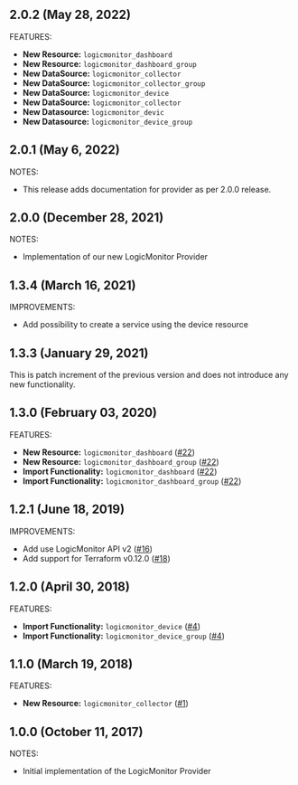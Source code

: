 ## 2.0.2 (May 28, 2022)

FEATURES:
* **New Resource:** `logicmonitor_dashboard` 
* **New Resource:** `logicmonitor_dashboard_group`
* **New DataSource:** `logicmonitor_collector` 
* **New DataSource:** `logicmonitor_collector_group` 
* **New DataSource:** `logicmonitor_device` 
* **New DataSource:** `logicmonitor_collector` 
* **New Datasource:** `logicmonitor_devic`
* **New Datasource:** `logicmonitor_device_group`

## 2.0.1 (May 6, 2022)

NOTES:

* This release adds documentation for provider as per 2.0.0 release.

## 2.0.0 (December 28, 2021)

NOTES:

* Implementation of our new LogicMonitor Provider

## 1.3.4 (March 16, 2021)

IMPROVEMENTS:

* Add possibility to create a service using the device resource

## 1.3.3 (January 29, 2021)

This is patch increment of the previous version and does not introduce any new functionality.

## 1.3.0 (February 03, 2020)

FEATURES:
* **New Resource:** `logicmonitor_dashboard` ([#22](https://github.com/terraform-providers/terraform-provider-logicmonitor/issues/22))
* **New Resource:** `logicmonitor_dashboard_group` ([#22](https://github.com/terraform-providers/terraform-provider-logicmonitor/issues/22))
* **Import Functionality:** `logicmonitor_dashboard` ([#22](https://github.com/terraform-providers/terraform-provider-logicmonitor/issues/22))
* **Import Functionality:** `logicmonitor_dashboard_group` ([#22](https://github.com/terraform-providers/terraform-provider-logicmonitor/issues/22))

## 1.2.1 (June 18, 2019)

IMPROVEMENTS:

* Add use LogicMonitor API v2 ([#16](https://github.com/terraform-providers/terraform-provider-logicmonitor/issues/16))
* Add support for Terraform v0.12.0 ([#18](https://github.com/terraform-providers/terraform-provider-logicmonitor/issues/18))

## 1.2.0 (April 30, 2018)

FEATURES:
* **Import Functionality:** `logicmonitor_device` ([#4](https://github.com/terraform-providers/terraform-provider-logicmonitor/issues/4))
* **Import Functionality:** `logicmonitor_device_group` ([#4](https://github.com/terraform-providers/terraform-provider-logicmonitor/issues/4))

## 1.1.0 (March 19, 2018)

FEATURES:
* **New Resource:** `logicmonitor_collector` ([#1](https://github.com/terraform-providers/terraform-provider-logicmonitor/issues/1))

## 1.0.0 (October 11, 2017)

NOTES:

* Initial implementation of the LogicMonitor Provider

